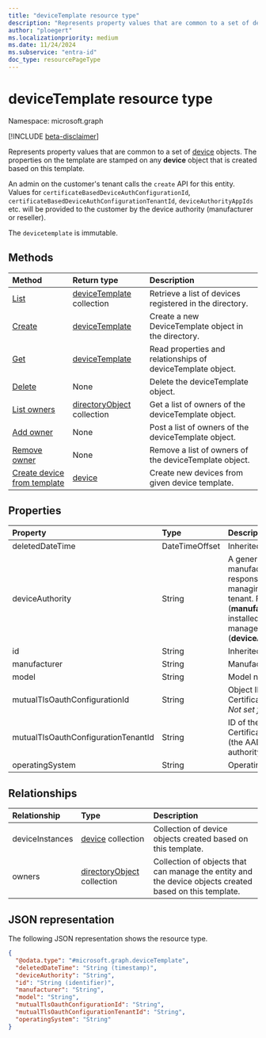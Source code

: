 ```yaml
---
title: "deviceTemplate resource type"
description: "Represents property values that are common to a set of device objects."
author: "ploegert"
ms.localizationpriority: medium
ms.date: 11/24/2024
ms.subservice: "entra-id"
doc_type: resourcePageType
---
```


# deviceTemplate resource type

Namespace: microsoft.graph

[!INCLUDE [beta-disclaimer](../../includes/beta-disclaimer.md)]

Represents property values that are common to a set of [device](../resources/device.md) objects. The properties on the template are stamped on any **device** object that is created based on this template.

An admin on the customer's tenant calls the `create` API for this entity. Values for `certificateBasedDeviceAuthConfigurationId`, `certificateBasedDeviceAuthConfigurationTenantId`, `deviceAuthorityAppIds` etc. will be provided to the customer by the device authority (manufacturer or reseller).

The `devicetemplate` is immutable.

## Methods
|Method|Return type|Description|
|:---|:---|:---|
|[List](../api/template-list-devicetemplates.md) | [deviceTemplate](devicetemplate.md) collection| Retrieve a list of devices registered in the directory. |
|[Create](../api/template-post-devicetemplates.md)|[deviceTemplate](../resources/devicetemplate.md) | Create a new DeviceTemplate object in the directory.|
|[Get](../api/devicetemplate-get.md) | [deviceTemplate](devicetemplate.md) | Read properties and relationships of deviceTemplate object.|
|[Delete](../api/device-delete-devicetemplate.md) | None |Delete the deviceTemplate object. |
|[List owners](../api/devicetemplate-list-owners.md) | [directoryObject](directoryobject.md) collection | Get a list of owners of the deviceTemplate object. |
|[Add owner](../api/devicetemplate-post-owners.md)| None |Post a list of owners of the deviceTemplate object. |
|[Remove owner](../api/devicetemplate-delete-owners.md) | None |Remove a list of owners of the deviceTemplate object. |
|[Create device from template](../api/devicetemplate-createdevicefromtemplate.md)|[device](../resources/device.md)| Create new devices from given device template.|

## Properties
|Property|Type|Description|
|:---|:---|:---|
| deletedDateTime                    | DateTimeOffset    | Inherited from [directoryObject](../resources/directoryobject.md).                                                                                  |
| deviceAuthority                    | String            | A generic term that can refer to the device manufacturer or a reseller or supplier responsible for provisioning and managing devices on a customer's AAD tenant. For example, Acme (**manufacturer**) makes security cameras installed in customer buildings and managed by ABC Company (**deviceAuthority**). |
| id                                 | String            | Inherited from [directoryObject](../resources/directoryobject.md).                                                                                  |
| manufacturer                       | String            | Manufacturer name.                                                                                                                                     |
| model                              | String            | Model name.                                                                                                                                           |
| mutualTlsOauthConfigurationId      | String            | Object ID of CertificateBasedDeviceAuthConfiguration. _Not set for SelfSigned._                                                                       |
| mutualTlsOauthConfigurationTenantId | String           | ID of the tenant that contains the CertificateBasedDeviceAuthConfiguration (the AAD tenant ID of the device authority). _Not set for SelfSigned._              |
| operatingSystem                    | String            | Operating system type.                                                                                                                                             |

## Relationships
|Relationship|Type|Description|
|:---|:---|:---|
|deviceInstances|[device](../resources/device.md) collection|Collection of device objects created based on this template.|
|owners|[directoryObject](../resources/directoryobject.md) collection|Collection of objects that can manage the entity and the device objects created based on this template. |

## JSON representation
The following JSON representation shows the resource type.
<!-- {
  "blockType": "resource",
  "keyProperty": "id",
  "@odata.type": "microsoft.graph.deviceTemplate",
  "baseType": "microsoft.graph.directoryObject",
  "openType": false
}
-->
``` json
{
  "@odata.type": "#microsoft.graph.deviceTemplate",
  "deletedDateTime": "String (timestamp)",
  "deviceAuthority": "String",
  "id": "String (identifier)",
  "manufacturer": "String",
  "model": "String",
  "mutualTlsOauthConfigurationId": "String",
  "mutualTlsOauthConfigurationTenantId": "String",
  "operatingSystem": "String"
}
```

